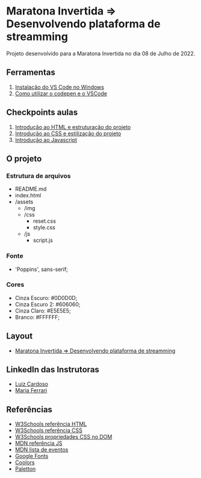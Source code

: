 # Maratona Invertida => Desenvolvendo plataforma de streamming

Projeto desenvolvido para a Maratona Invertida no dia 08 de Julho de 2022.

## Ferramentas

1. [Instalação do VS Code no Windows](https://kenzie.com.br/blog/instalacao-vs-code-windows/)
2. [Como utilizar o codepen e o VSCode](https://kenzie-academy-brasil.github.io/ferramentas/)

## Checkpoints aulas

1. [Introdução ao HTML e estruturação do projeto](https://kenzieacademybr.notion.site/Checkpoint-HTML-603966060b18408b9a94e08029552dbc)
2. [Introdução ao CSS e estilização do projeto](https://kenzieacademybr.notion.site/Checkpoint-CSS-25ff90c91bbf469f992d4eb78676b22e)
3. [Introdução ao Javascript](https://kenzieacademybr.notion.site/Checkpoint-JS-1daf0ac2fccf43fb9da86579ec013ecf)

## O projeto

### Estrutura de arquivos

- README.md
- index.html
- /assets
  - /img
  - /css
    - reset.css
    - style.css
  - /js
    - script.js

### Fonte

- 'Poppins', sans-serif;

### Cores

- Cinza Escuro: #0D0D0D;
- Cinza Escuro 2: #606060;
- Cinza Claro: #E5E5E5;
- Branco: #FFFFFF;


## Layout

- [Maratona Invertida => Desenvolvendo plataforma de streamming](https://www.figma.com/file/aM8m3Z61RWwGhKIg059PJT/Live-Maratona-Invertida-Kenzie?node-id=0%3A1)

## LinkedIn das Instrutoras
- [Luiz Cardoso](https://www.linkedin.com/in/luiz-paulo-reis-cardoso/)
- [Maria Ferrari](https://www.linkedin.com/in/maria-aparecida-guedes-ferrari/)

## Referências

- [W3Schools referência HTML](https://www.w3schools.com/tags/default.asp)
- [W3Schools referência CSS](https://www.w3schools.com/cssref/default.asp)
- [W3Schools propriedades CSS no DOM](https://www.w3schools.com/jsref/dom_obj_style.asp)
- [MDN referência JS](https://developer.mozilla.org/pt-BR/docs/Web/JavaScript)
- [MDN lista de eventos](https://developer.mozilla.org/en-US/docs/Web/Events)
- [Google Fonts](https://fonts.google.com/)
- [Coolors](https://coolors.co/palettes/trending)
- [Paletton](https://paletton.com/)

